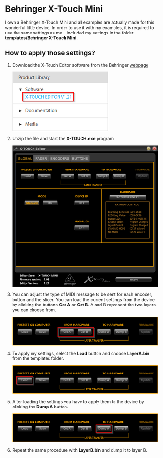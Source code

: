 # Behringer X-Touch Mini

I own a Behringer X-Touch Mini and all examples are actually made for this wonderful little device. In order to use it
with my examples, it is required to use the same settings as me. I included my settings in the folder 
**templates/Behringer X-Touch Mini**.

## How to apply those settings?

1. Download the X-Touch Editor software from the Behringer [webpage](https://www.behringer.com/product.html?modelCode=P0B3M)

   ![Download X-Touch Editor](assets/behringer_editor_download.png)

2. Unzip the file and start the **X-TOUCH.exe** program

   ![X-Touch Editor](assets/behringer_editor.png)

3. You can adjust the type of MIDI message to be sent for each encoder, button and the slider. You can load the current
settings from the device by clicking the buttons **Get A** or **Get B**. A and B represent the two layers you can choose
from.

   ![Get Settings](assets/behringer_editor_get.png)

4. To apply my settings, select the **Load** button and choose **LayerA.bin** from the templates folder.

   ![Load Settings](assets/behringer_editor_load.png)

5. After loading the settings you have to apply them to the device by clicking the **Dump A** button.

   ![Dump Settings](assets/behringer_editor_dump.png)

6. Repeat the same procedure with **LayerB.bin** and dump it to layer B.



    
